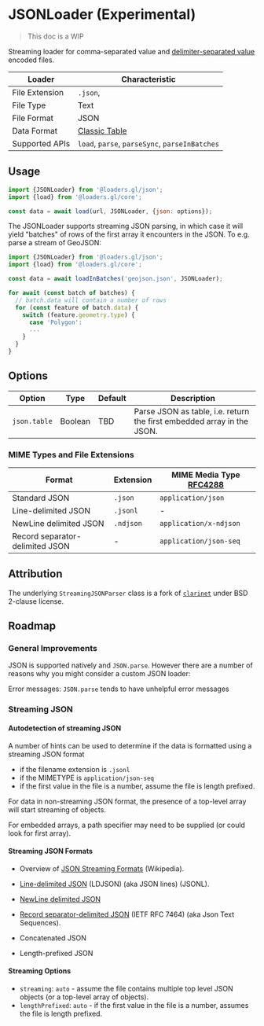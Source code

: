 # JSONLoader (Experimental)

> This doc is a WIP

Streaming loader for comma-separated value and [delimiter-separated value](https://en.wikipedia.org/wiki/Delimiter-separated_values) encoded files.

| Loader         | Characteristic                                       |
| -------------- | ---------------------------------------------------- |
| File Extension | `.json`,                                             |
| File Type      | Text                                                 |
| File Format    | JSON                                                 |
| Data Format    | [Classic Table](/docs/specifications/category-table) |
| Supported APIs | `load`, `parse`, `parseSync`, `parseInBatches`       |

## Usage

```js
import {JSONLoader} from '@loaders.gl/json';
import {load} from '@loaders.gl/core';

const data = await load(url, JSONLoader, {json: options});
```

The JSONLoader supports streaming JSON parsing, in which case it will yield "batches" of rows of the first array it encounters in the JSON. To e.g. parse a stream of GeoJSON:

```js
import {JSONLoader} from '@loaders.gl/json';
import {load} from '@loaders.gl/core';

const data = await loadInBatches('geojson.json', JSONLoader);

for await (const batch of batches) {
  // batch.data will contain a number of rows
  for (const feature of batch.data) {
    switch (feature.geometry.type) {
      case 'Polygon':
      ...
    }
  }
}
```

## Options

| Option       | Type    | Default | Description                                                            |
| ------------ | ------- | ------- | ---------------------------------------------------------------------- |
| `json.table` | Boolean | TBD     | Parse JSON as table, i.e. return the first embedded array in the JSON. |

### MIME Types and File Extensions

| Format                          | Extension | MIME Media Type [RFC4288](https://www.ietf.org/rfc/rfc4288.txt) |
| ------------------------------- | --------- | --------------------------------------------------------------- |
| Standard JSON                   | `.json`   | `application/json`                                              |
| Line-delimited JSON             | `.jsonl`  | -                                                               |
| NewLine delimited JSON          | `.ndjson` | `application/x-ndjson`                                          |
| Record separator-delimited JSON | -         | `application/json-seq`                                          |

## Attribution

The underlying `StreamingJSONParser` class is a fork of [`clarinet`](https://github.com/dscape/clarinet) under BSD 2-clause license.

## Roadmap

### General Improvements

JSON is supported natively and `JSON.parse`. However there are a number of reasons why you might consider a custom JSON loader:

Error messages: `JSON.parse` tends to have unhelpful error messages

### Streaming JSON

#### Autodetection of streaming JSON

A number of hints can be used to determine if the data is formatted using a streaming JSON format

- if the filename extension is `.jsonl`
- if the MIMETYPE is `application/json-seq`
- if the first value in the file is a number, assume the file is length prefixed.

For data in non-streaming JSON format, the presence of a top-level array will start streaming of objects.

For embedded arrays, a path specifier may need to be supplied (or could look for first array).

#### Streaming JSON Formats

- Overview of [JSON Streaming Formats](https://en.wikipedia.org/wiki/JSON_streaming) (Wikipedia).

- [Line-delimited JSON](http://jsonlines.org/) (LDJSON) (aka JSON lines) (JSONL).
- [NewLine delimited JSON](https://github.com/ndjson/ndjson-spec)
- [Record separator-delimited JSON](https://tools.ietf.org/html/rfc7464) (IETF RFC 7464) (aka Json Text Sequences).
- Concatenated JSON
- Length-prefixed JSON

#### Streaming Options

- `streaming`: `auto` - assume the file contains multiple top level JSON objects (or a top-level array of objects).
- `lengthPrefixed`: `auto` - if the first value in the file is a number, assumes the file is length prefixed.
